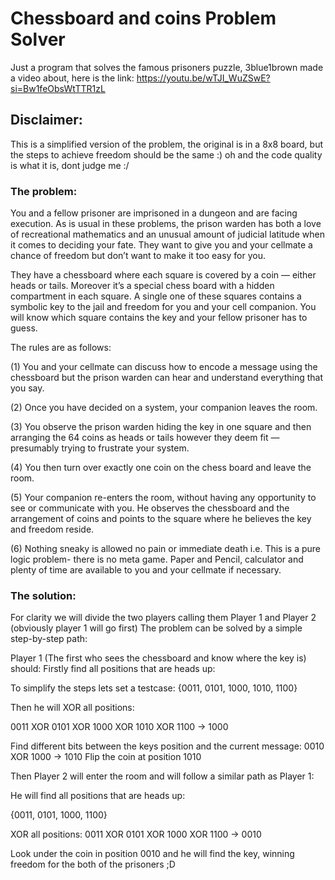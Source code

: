 # Chessboard and coins Problem Solver
Just a program that solves the famous prisoners puzzle, 3blue1brown made a video about, here is the link: https://youtu.be/wTJI_WuZSwE?si=Bw1feObsWtTTR1zL

## Disclaimer:
This is a simplified version of the problem, the original is in a 8x8 board, but the steps to achieve freedom should be the same :)
oh and the code quality is what it is, dont judge me :/

### The problem:
You and a fellow prisoner are imprisoned in a dungeon and are facing execution. As is usual in these problems, the prison warden has both a love of recreational mathematics and an unusual amount of judicial latitude when it comes to deciding your fate. They want to give you and your cellmate a chance of freedom but don’t want to make it too easy for you.

They have a chessboard where each square is covered by a coin — either heads or tails. Moreover it’s a special chess board with a hidden compartment in each square. A single one of these squares contains a symbolic key to the jail and freedom for you and your cell companion. You will know which square contains the key and your fellow prisoner has to guess.

The rules are as follows:

(1) You and your cellmate can discuss how to encode a message using the chessboard but the prison warden can hear and understand everything that you say.

(2) Once you have decided on a system, your companion leaves the room.

(3) You observe the prison warden hiding the key in one square and then arranging the 64 coins as heads or tails however they deem fit — presumably trying to frustrate your system.

(4) You then turn over exactly one coin on the chess board and leave the room.

(5) Your companion re-enters the room, without having any opportunity to see or communicate with you. He observes the chessboard and the arrangement of coins and points to the square where he believes the key and freedom reside.

(6) Nothing sneaky is allowed no pain or immediate death i.e. This is a pure logic problem- there is no meta game. Paper and Pencil, calculator and plenty of time are available to you and your cellmate if necessary.

### The solution:
For clarity we will divide the two players calling them Player 1 and Player 2 (obviously player 1 will go first)
The problem can be solved by a simple step-by-step path:

Player 1 (The first who sees the chessboard and know where the key is) should:
Firstly find all positions that are heads up: 

To simplify the steps lets set a testcase:
{0011, 0101, 1000, 1010, 1100}

Then he will XOR all positions:

0011 XOR 0101 XOR 1000 XOR 1010 XOR 1100 -> 1000

Find different bits between the keys position and the current message: 0010 XOR 1000 -> 1010
Flip the coin at position 1010

Then Player 2 will enter the room and will follow a similar path as Player 1:

He will find all positions that are heads up: 

{0011, 0101, 1000, 1100}

XOR all positions:
0011 XOR 0101 XOR 1000 XOR 1100 -> 0010

Look under the coin in position 0010 and he will find the key, winning freedom for the both of the prisoners ;D
